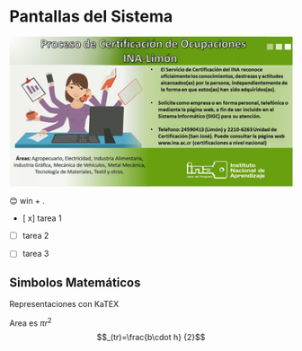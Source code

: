 # Pantallas del Sistema

![Captura de pantalla](docs/AFICHECERTIFICACION1.jpg)

😊 win + .

- [ x] tarea 1
- [  ] tarea 2
- [  ] tarea 3


## Simbolos Matemáticos
Representaciones con KaTEX

Area es $\pi r^2$
$$_(tr)=\frac{b\cdot h} {2}$$